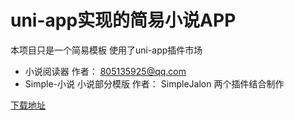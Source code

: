 # uni-app实现的简易小说APP

本项目只是一个简易模板 使用了uni-app插件市场
- 小说阅读器 作者： 805135925@qq.com 
- Simple-小说 小说部分模版 作者：  SimpleJalon 
两个插件结合制作

[下载地址](http://www.zzfcode.club/assets/__UNI__2FB5A54_0327114445.apk)
